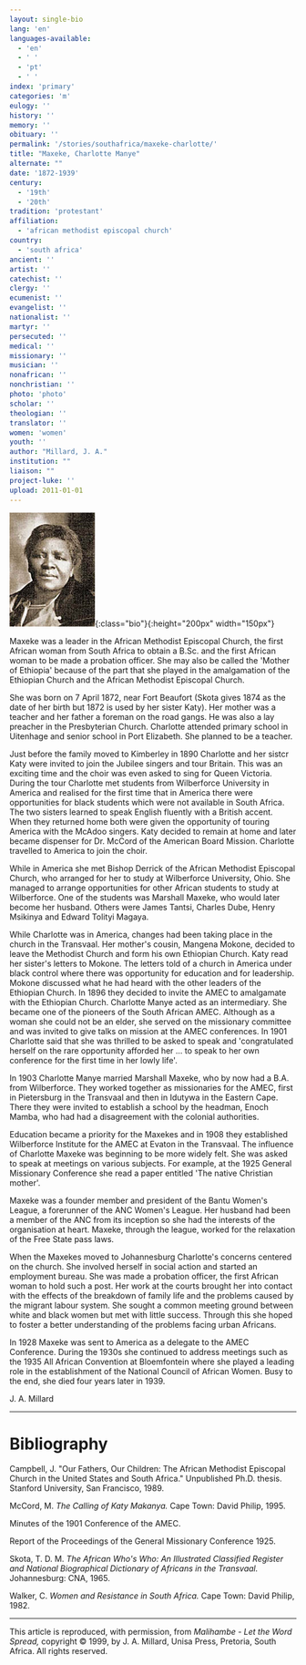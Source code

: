```yaml
---
layout: single-bio
lang: 'en'
languages-available:
  - 'en'
  - ' '
  - 'pt'
  - ' '
index: 'primary'
categories: 'm'
eulogy: ''
history: ''
memory: ''
obituary: ''
permalink: '/stories/southafrica/maxeke-charlotte/'
title: "Maxeke, Charlotte Manye"
alternate: ""
date: '1872-1939'
century:
  - '19th'
  - '20th'
tradition: 'protestant'
affiliation:
  - 'african methodist episcopal church'
country:
  - 'south africa'
ancient: ''
artist: ''
catechist: ''
clergy: ''
ecumenist: ''
evangelist: ''
nationalist: ''
martyr: ''
persecuted: ''
medical: ''
missionary: ''
musician: ''
nonafrican: ''
nonchristian: ''
photo: 'photo'
scholar: ''
theologian: ''
translator: ''
women: 'women'
youth: ''
author: "Millard, J. A."
institution: ""
liaison: ""
project-luke: ''
upload: 2011-01-01
---
```


![Charlotte Maxeke](/images/bio-pics/southafrica/maxeke-charlotte/maxeke-c.jpg){:class="bio"}{:height="200px" width="150px"}

Maxeke was a leader in the African Methodist Episcopal Church, the first African woman from South Africa to obtain a B.Sc. and the first African woman to be made a probation officer. She may also be called the 'Mother of Ethiopia' because of the part that she played in the amalgamation of the Ethiopian Church and the African Methodist Episcopal Church.

She was born on 7 April 1872, near Fort Beaufort (Skota gives 1874 as the date of her birth but 1872 is used by her sister Katy). Her mother was a teacher and her father a foreman on the road gangs. He was also a lay preacher in the Presbyterian Church. Charlotte attended primary school in Uitenhage and senior school in Port Elizabeth. She planned to be a teacher.

Just before the family moved to Kimberley in 1890 Charlotte and her sistcr Katy were invited to join the Jubilee singers and tour Britain. This was an exciting time and the choir was even asked to sing for Queen Victoria. During the tour Charlotte met students from Wilberforce University in America and realised for the first time that in America there were opportunities for black students which were not available in South Africa. The two sisters learned to speak English fluently with a British accent. When they returned home both were given the opportunity of touring America with the McAdoo singers. Katy decided to remain at home and later became dispenser for Dr. McCord of the American Board Mission. Charlotte travelled to America to join the choir.

While in America she met Bishop Derrick of the African Methodist Episcopal Church, who arranged for her to study at Wilberforce University, Ohio. She managed to arrange opportunities for other African students to study at Wilberforce. One of the students was Marshall Maxeke, who would later become her husband. Others were James Tantsi, Charles Dube, Henry Msikinya and Edward Tolityi Magaya.

While Charlotte was in America, changes had been taking place in the
church in the Transvaal. Her mother's cousin, Mangena Mokone, decided to leave the Methodist Church and form his own Ethiopian Church. Katy read her sister's letters to Mokone. The letters told of a church in America under black control where there was opportunity for education and for leadership. Mokone discussed what he had heard with the other leaders of the Ethiopian Church. In 1896 they decided to invite the AMEC to amalgamate with the Ethiopian Church. Charlotte Manye acted as an intermediary. She became one of the pioneers of the South African AMEC. Although as a woman she could not be an elder, she served on the missionary committee and was invited to give talks on mission at the AMEC conferences. In 1901 Charlotte said that she was thrilled to be asked to speak and 'congratulated herself on the rare opportunity afforded her ... to speak to her own conference for the first time in her lowly life'.

In 1903 Charlotte Manye married Marshall Maxeke, who by now had a B.A. from Wilberforce. They worked together as missionaries for the AMEC, first in Pietersburg in the Transvaal and then in Idutywa in the Eastern Cape. There they were invited to establish a school by the headman, Enoch Mamba, who had had a disagreement with the colonial authorities.

Education became a priority for the Maxekes and in 1908 they established Wilberforce Institute for the AMEC at Evaton in the Transvaal. The influence of Charlotte Maxeke was beginning to be more widely felt. She was asked to speak at meetings on various subjects. For example, at the 1925 General Missionary Conference she read a paper entitled 'The native Christian mother'.

Maxeke was a founder member and president of the Bantu Women's League, a forerunner of the ANC Women's League. Her husband had been a member of the ANC from its inception so she had the interests of the organisation at heart. Maxeke, through the league, worked for the relaxation of the Free State pass laws.

When the Maxekes moved to Johannesburg Charlotte's concerns centered on the church. She involved herself in social action and started an employment bureau. She was made a probation officer, the first African woman to hold such a post. Her work at the courts brought her into contact with the effects of the breakdown of family life and the problems caused by the migrant labour system. She sought a common meeting ground between white and black women but met with little success. Through this she hoped to foster a better understanding of the problems facing urban Africans.

In 1928 Maxeke was sent to America as a delegate to the AMEC Conference. During the 1930s she continued to address meetings such as the 1935 All African Convention at Bloemfontein where she played a leading role in the establishment of the National Council of African Women. Busy to the end, she died four years later in 1939.

J. A. Millard

---

# Bibliography

Campbell, J. "Our Fathers, Our Children: The African Methodist Episcopal Church in the United States and South Africa."  Unpublished Ph.D. thesis.  Stanford University, San Francisco, 1989.

McCord, M. *The Calling of Katy Makanya.* Cape Town: David Philip, 1995.

Minutes of the 1901 Conference of the AMEC.

Report of the Proceedings of the General Missionary Conference 1925.

Skota, T. D. M.  *The African Who's Who: An Illustrated Classified Register and National  Biographical Dictionary of Africans in the Transvaal.*  Johannesburg: CNA, 1965.

Walker, C.  *Women and Resistance in South Africa.* Cape Town: David Philip, 1982.

---

This article is reproduced, with permission, from *Malihambe - Let the Word Spread,* copyright &copy; 1999, by J. A. Millard, Unisa Press, Pretoria, South Africa.  All rights reserved.
